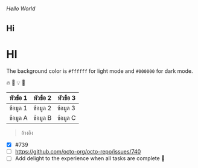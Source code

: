 ###### Hello World
## Hi
# HI

The background color is `#ffffff` for light mode and `#000000` for dark mode.

🔥 🚀 💡 🎉


| หัวข้อ 1  | หัวข้อ 2  | หัวข้อ 3  |
|-----------|-----------|-----------|
| ข้อมูล 1  | ข้อมูล 2  | ข้อมูล 3  |
| ข้อมูล A  | ข้อมูล B  | ข้อมูล C  |


> อ้างอิง

- [x] #739
- [ ] https://github.com/octo-org/octo-repo/issues/740
- [ ] Add delight to the experience when all tasks are complete :tada: